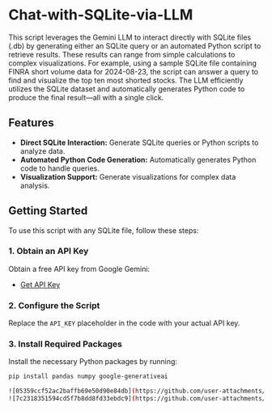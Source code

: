 # Chat-with-SQLite-via-LLM

This script leverages the Gemini LLM to interact directly with SQLite files (.db) by generating either an SQLite query or an automated Python script to retrieve results. These results can range from simple calculations to complex visualizations. For example, using a sample SQLite file containing FINRA short volume data for 2024-08-23, the script can answer a query to find and visualize the top ten most shorted stocks. The LLM efficiently utilizes the SQLite dataset and automatically generates Python code to produce the final result—all with a single click.

## Features

- **Direct SQLite Interaction:** Generate SQLite queries or Python scripts to analyze data.
- **Automated Python Code Generation:** Automatically generates Python code to handle queries.
- **Visualization Support:** Generate visualizations for complex data analysis.

## Getting Started

To use this script with any SQLite file, follow these steps:

### 1. Obtain an API Key

Obtain a free API key from Google Gemini:

- [Get API Key](https://ai.google.dev/gemini-api/docs/api-key)

### 2. Configure the Script

Replace the `API_KEY` placeholder in the code with your actual API key.

### 3. Install Required Packages

Install the necessary Python packages by running:

```sh
pip install pandas numpy google-generativeai

![05359ccf52ac2baffb69e50d90e84db](https://github.com/user-attachments/assets/a102c9c0-8a0a-48cf-b9ad-25a78a8e33fe)
![7c2318351594cd5f7b8dd8fd33ebdc9](https://github.com/user-attachments/assets/fb19041f-8ad5-42fc-938c-f0d84e0d41b4)
